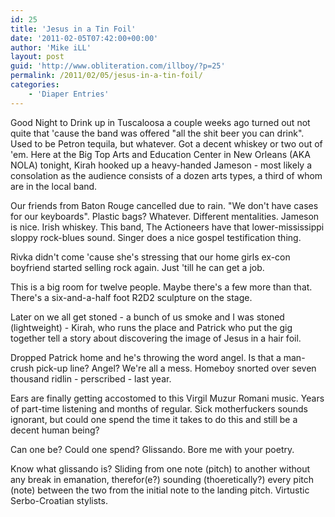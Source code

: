```yaml
---
id: 25
title: 'Jesus in a Tin Foil'
date: '2011-02-05T07:42:00+00:00'
author: 'Mike iLL'
layout: post
guid: 'http://www.obliteration.com/illboy/?p=25'
permalink: /2011/02/05/jesus-in-a-tin-foil/
categories:
    - 'Diaper Entries'
---
```


Good Night to Drink up in Tuscaloosa a couple weeks ago turned out not quite that 'cause the band was offered "all the shit beer you can drink". Used to be Petron tequila, but whatever. Got a decent whiskey or two out of 'em. Here at the Big Top Arts and Education Center in New Orleans (AKA NOLA) tonight, Kirah hooked up a heavy-handed Jameson - most likely a consolation as the audience consists of a dozen arts types, a third of whom are in the local band.

Our friends from Baton Rouge cancelled due to rain. "We don't have cases for our keyboards". Plastic bags? Whatever. Different mentalities. Jameson is nice. Irish whiskey. This band, The Actioneers have that lower-mississippi sloppy rock-blues sound. Singer does a nice gospel testification thing.

Rivka didn't come 'cause she's stressing that our home girls ex-con boyfriend started selling rock again. Just 'till he can get a job.

This is a big room for twelve people. Maybe there's a few more than that. There's a six-and-a-half foot R2D2 sculpture on the stage.

Later on we all get stoned - a bunch of us smoke and I was stoned (lightweight) - Kirah, who runs the place and Patrick who put the gig together tell a story about discovering the image of Jesus in a hair foil.

Dropped Patrick home and he's throwing the word angel. Is that a man-crush pick-up line? Angel? We're all a mess. Homeboy snorted over seven thousand ridlin - perscribed - last year.

Ears are finally getting accostomed to this Virgil Muzur Romani music. Years of part-time listening and months of regular. Sick motherfuckers sounds ignorant, but could one spend the time it takes to do this and still be a decent human being? 

Can one be?
Could one spend?
Glissando.
Bore me with your poetry.

Know what glissando is? Sliding from one note (pitch) to another without any break in emanation, therefor(e?) sounding (thoeretically?) every pitch (note) between the two from the initial note to the landing pitch. Virtustic Serbo-Croatian stylists.